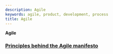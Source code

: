 ```yaml
---
description: Agile
keywords: agile, product, development, process
title: Agile
---
```


**Agile**

### [Principles behind the Agile manifesto](/product-development-process/agile/principles-behind-the-agile-manifesto)

